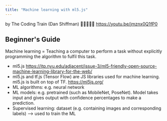```yaml
---
title: "Machine learning with ml5.js"
---
```


by The Coding Train (Dan Shiffman) 👨🏻‍🏫🌈🚂
https://youtu.be/jmznx0Q1fP0


## Beginner's Guide

Machine learning = Teaching a computer to perform a task without explicitly programming the algorithm to fulfil this task. 


 - ml5.js https://itp.nyu.edu/adjacent/issue-3/ml5-friendly-open-source-machine-learning-library-for-the-web/
 - ml5.js and tf.js (Tensor Flow) are JS libraries used for machine learning. ml5.js is built on top of TF. https://ml5js.org/
 - ML algorithms: e.g. neural network
 - ML models: e.g. pretrained (such as MobileNet, PoseNet). Model takes input and gives output with confidence percentages to make a prediction. 
 - Supervised learning: dataset (e.g. containing images and corresponding labels) --> used to train the ML    